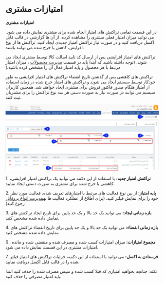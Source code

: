 # امتیازات مشتری

**امتیازات مشتری**

در این قسمت تمامی تراکنش های امتیاز انجام شده برای مشتری نمایش داده می شود. می توانید میزان امتیاز فعلی مشتری را مشاهده کرده، از آن ها گزارشی در قالب فایل اکسل دریافت کنید و در صورت نیاز تراکنش امتیاز جدیدی ایجاد کنید. تراکنش ها از نوع افزایش، کاهش یا خرج شده می توانند باشند.

تراکنش های امتیاز افزایشی پس از ارسال کد تایید اصالت کالا توسط مشتری ایجاد می شوند. (توجه داشته باشید که ابتدا باید در قسمت [مدیریت محصولات](BaseInformatio\ProduceManagement.md) ، میزان امتیاز مرتبط با هر محصول و پایه امتیاز فعال آن را مشخص کرده باشید.)

تراکنش های کاهشی پس از گذشتن تاریخ انقضاء تراکنش های امتیاز افزایشی به طور خودکار توسط سیستم ایجاد می شوند و تراکنش های امتیاز خرج شده در زمان استفاده از امتیاز هنگام صدور فاکتور فروش برای مشتری ایجاد خواهند شد. همچنین کاربران سیستم می توانند در صورت نیاز به صورت دستی هر سه نوع تراکنش را برای مشتریان ثبت کنند.

![](IdentityPoints.jpg)

1\. **تراکنش امتیاز جدید:** با استفاده از این دکمه می توانید یک تراکنش امتیاز افزایشی، کاهشی یا خرج شده برای مشتری به صورت دستی ایجاد نمایید.

2\. **پایه امتیاز:** از بین نوع فعالیت های مرتبط با امتیازهای تعریف شده، فعالیت مورد نظر خود را برای نمایش فیلتر کنید. (برای اطلاع از عملکرد فعالیت ها به[مدیریت انواع پروفایل](../../Setting/ProfileTypeManagement.md)  رجوع کنید)

3\. **بازه زمانی ایجاد:** می توانید یک حد بالا و یک حد پایین برای تاریخ ایجاد تراکنش های نمایش داده شده مشخص کنید.

4\. **بازه زمانی انقضاء:** می توانید یک حد بالا و یک حد پایین برای تاریخ انقضاء تراکنش های نمایش داده شده مشخص کنید.

6 . **مجموع امتیازات:** میزان امتیازات کسب شده و مصرف شده و منقضی شده و مانده امتیازات مشتری در این قسمت نمایش داده می شود.

7\. **فرستادن به اکسل:** می توانید با استفاده از این دکمه، جزئیات تراکنش های امتیاز فیلتر شده را در قالب فایل اکسل دریافت نمایید.

نکته: چنانچه بخواهید امتیازی که قبلا کسب شده و سپس مصرف شده را حذف کنید ابتدا باید امتیاز مصرفی را حذف کنید.